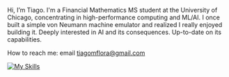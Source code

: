 Hi, I’m Tiago. I'm a Financial Mathematics MS student at the University of Chicago, concentrating in high-performance computing and ML/AI.
I once built a simple von Neumann machine emulator and realized I really enjoyed building it.
Deeply interested in AI and its consequences. Up-to-date on its capabilities.

How to reach me: email tiagomflora@gmail.com

<!---
t-flora/t-flora is a ✨ special ✨ repository because its `README.md` (this file) appears on your GitHub profile.
You can click the Preview link to take a look at your changes.
--->
[![My Skills](https://skillicons.dev/icons?i=py,cpp,r,js,ts,linux,aws,bash,firebase,flask,git,github,md,nextjs,nodejs,react,vim,vscode)](https://skillicons.dev)
